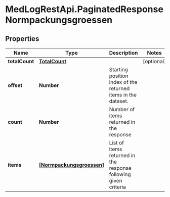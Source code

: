 # MedLogRestApi.PaginatedResponseNormpackungsgroessen

## Properties

Name | Type | Description | Notes
------------ | ------------- | ------------- | -------------
**totalCount** | [**TotalCount**](TotalCount.md) |  | [optional] 
**offset** | **Number** | Starting position index of the returned items in the dataset. | 
**count** | **Number** | Number of items returned in the response | 
**items** | [**[Normpackungsgroessen]**](Normpackungsgroessen.md) | List of items returned in the response following given criteria | 


